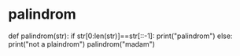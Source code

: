 # palindrom
def palindrom(str):
 if str[0:len(str)]==str[::-1]:
    print("palindrom")
 else:
    print("not a plaindrom")
palindrom("madam")
